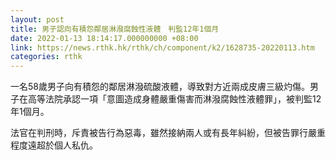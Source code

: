 ```yaml
---
layout: post
title: 男子認向有積怨鄰居淋潑腐蝕性液體　判監12年1個月
date: 2022-01-13 18:14:17.000000000 +08:00
link: https://news.rthk.hk/rthk/ch/component/k2/1628735-20220113.htm
categories: rthk
---
```


一名58歲男子向有積怨的鄰居淋潑硫酸液體，導致對方近兩成皮膚三級灼傷。男子在高等法院承認一項「意圖造成身體嚴重傷害而淋潑腐蝕性液體罪」，被判監12年1個月。

法官在判刑時，斥責被告行為惡毒，雖然接納兩人或有長年糾紛，但被告罪行嚴重程度遠超於個人私仇。
